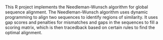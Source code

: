 This R project implements the Needleman-Wunsch algorithm for global sequence alignment.
The Needleman-Wunsch algorithm uses dynamic programming to align two sequences to identify regions of similarity. It uses gap scores and penalties for mismatches and gaps in the sequences to fill a scoring matrix, which is then tracedback based on certain rules to find the optimal alignment.
